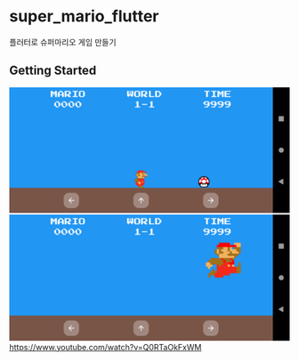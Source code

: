 # super_mario_flutter

플러터로 슈퍼마리오 게임 만들기

## Getting Started


![screenshot](https://github.com/ska2519/super_mario_flutter/blob/master/Screenshot_1603885363.png?raw=true)
![screenshot](https://github.com/ska2519/super_mario_flutter/blob/master/Screenshot_1603885388.png?raw=true)
https://www.youtube.com/watch?v=Q0RTaOkFxWM
